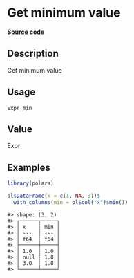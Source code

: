 
# Get minimum value

[**Source code**](https://github.com/pola-rs/r-polars/tree/4c60e4ba5981c539b9639261157303d78f545b69/R/#L)

## Description

Get minimum value

## Usage

<pre><code class='language-R'>Expr_min
</code></pre>

## Value

Expr

## Examples

``` r
library(polars)

pl$DataFrame(x = c(1, NA, 3))$
  with_columns(min = pl$col("x")$min())
```

    #> shape: (3, 2)
    #> ┌──────┬─────┐
    #> │ x    ┆ min │
    #> │ ---  ┆ --- │
    #> │ f64  ┆ f64 │
    #> ╞══════╪═════╡
    #> │ 1.0  ┆ 1.0 │
    #> │ null ┆ 1.0 │
    #> │ 3.0  ┆ 1.0 │
    #> └──────┴─────┘
